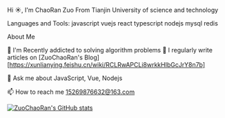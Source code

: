 Hi ☀️, I'm ChaoRan Zuo
From Tianjin University of science and technology

Languages and Tools:
javascript vuejs react typescript nodejs mysql redis 

About Me

🌱 I'm Recently addicted to solving algorithm problems
📝 I regularly write articles on [ZuoChaoRan's Blog][https://xunlianying.feishu.cn/wiki/RCLRwAPCLi8wrkkHIbGcJrY8n7b]

💬 Ask me about JavaScript, Vue, Nodejs

📫 How to reach me 15269876632@163.com

[![ZuoChaoRan's GitHub stats](https://github-readme-stats.vercel.app/api?username=zcrchong&show_icons=true&theme=radical)]([link-url也就是点击图片跳转的链接，我设置的是我的个人博客](https://xunlianying.feishu.cn/wiki/RCLRwAPCLi8wrkkHIbGcJrY8n7b)https://xunlianying.feishu.cn/wiki/RCLRwAPCLi8wrkkHIbGcJrY8n7b)

